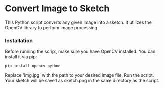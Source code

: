 # Convert Image to Sketch

This Python script converts any given image into a sketch. It utilizes the OpenCV library to perform image processing.

### Installation

Before running the script, make sure you have OpenCV installed. You can install it via pip:

`pip install opencv-python
`

Replace 'img.jpg' with the path to your desired image file.
Run the script.
Your sketch will be saved as sketch.png in the same directory as the script.
